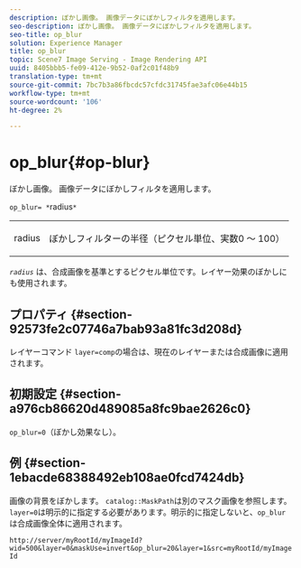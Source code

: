 ```yaml
---
description: ぼかし画像。 画像データにぼかしフィルタを適用します。
seo-description: ぼかし画像。 画像データにぼかしフィルタを適用します。
seo-title: op_blur
solution: Experience Manager
title: op_blur
topic: Scene7 Image Serving - Image Rendering API
uuid: 8405bbb5-fe09-412e-9b52-0af2c01f48b9
translation-type: tm+mt
source-git-commit: 7bc7b3a86fbcdc57cfdc31745fae3afc06e44b15
workflow-type: tm+mt
source-wordcount: '106'
ht-degree: 2%

---
```



# op_blur{#op-blur}

ぼかし画像。 画像データにぼかしフィルタを適用します。

`op_blur= *`radius`*`

<table id="simpletable_1DD41D819BE74130A77ECFC28486F70A"> 
 <tr class="strow"> 
  <td class="stentry"> <p><span class="varname"> radius</span> </p> </td> 
  <td class="stentry"> <p>ぼかしフィルターの半径（ピクセル単位、実数0 ～ 100） </p></td> 
 </tr> 
</table>

*`radius`* は、合成画像を基準とするピクセル単位です。レイヤー効果のぼかしにも使用されます。

## プロパティ {#section-92573fe2c07746a7bab93a81fc3d208d}

レイヤーコマンド `layer=comp`の場合は、現在のレイヤーまたは合成画像に適用されます。

## 初期設定 {#section-a976cb86620d489085a8fc9bae2626c0}

`op_blur=0`（ぼかし効果なし）。

## 例 {#section-1ebacde68388492eb108ae0fcd7424db}

画像の背景をぼかします。 `catalog::MaskPath`は別のマスク画像を参照します。 `layer=0`は明示的に指定する必要があります。明示的に指定しないと、`op_blur`は合成画像全体に適用されます。

`http://server/myRootId/myImageId?wid=500&layer=0&maskUse=invert&op_blur=20&layer=1&src=myRootId/myImageId`
